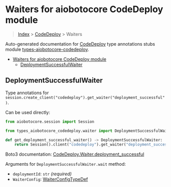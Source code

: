<a id="waiters-for-aiobotocore-codedeploy-module"></a>

# Waiters for aiobotocore CodeDeploy module

> [Index](..) > [CodeDeploy](.) > Waiters

Auto-generated documentation for
[CodeDeploy](https://boto3.amazonaws.com/v1/documentation/api/latest/reference/services/codedeploy.html#CodeDeploy)
type annotations stubs module
[types-aiobotocore-codedeploy](https://pypi.org/project/types-aiobotocore-codedeploy/).

- [Waiters for aiobotocore CodeDeploy module](#waiters-for-aiobotocore-codedeploy-module)
  - [DeploymentSuccessfulWaiter](#deploymentsuccessfulwaiter)

<a id="deploymentsuccessfulwaiter"></a>

## DeploymentSuccessfulWaiter

Type annotations for
`session.create_client("codedeploy").get_waiter("deployment_successful")`.

Can be used directly:

```python
from aiobotocore.session import Session

from types_aiobotocore_codedeploy.waiter import DeploymentSuccessfulWaiter

def get_deployment_successful_waiter() -> DeploymentSuccessfulWaiter:
    return Session().client("codedeploy").get_waiter("deployment_successful")
```

Boto3 documentation:
[CodeDeploy.Waiter.deployment_successful](https://boto3.amazonaws.com/v1/documentation/api/latest/reference/services/codedeploy.html#CodeDeploy.Waiter.DeploymentSuccessful)

Arguments for `DeploymentSuccessfulWaiter.wait` method:

- `deploymentId`: `str` *(required)*
- `WaiterConfig`: [WaiterConfigTypeDef](./type_defs.md#waiterconfigtypedef)
